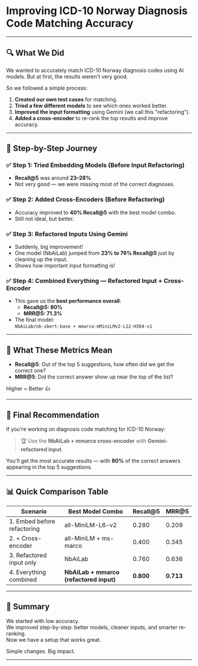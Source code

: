 # Improving ICD-10 Norway Diagnosis Code Matching Accuracy

---

## 🔍 What We Did

We wanted to accurately match ICD-10 Norway diagnosis codes using AI models. But at first, the results weren't very good.

So we followed a simple process:

1. **Created our own test cases** for matching.
2. **Tried a few different models** to see which ones worked better.
3. **Improved the input formatting** using Gemini (we call this "refactoring").
4. **Added a cross-encoder** to re-rank the top results and improve accuracy.

---

## 🧪 Step-by-Step Journey

### ✅ Step 1: Tried Embedding Models (Before Input Refactoring)

- **Recall@5** was around **23–28%**
- Not very good — we were missing most of the correct diagnoses.

### ✅ Step 2: Added Cross-Encoders (Before Refactoring)

- Accuracy improved to **40% Recall@5** with the best model combo.
- Still not ideal, but better.

### ✅ Step 3: Refactored Inputs Using Gemini

- Suddenly, big improvement!
- One model (NbAiLab) jumped from **23% to 76% Recall@5** just by cleaning up the input.
- Shows how important input formatting is!

### ✅ Step 4: Combined Everything — Refactored Input + Cross-Encoder

- This gave us the **best performance overall**:
  - **Recall@5: 80%**
  - **MRR@5: 71.3%**
- The final model:  
  `NbAiLab/nb-sbert-base + mmarco-mMiniLMv2-L12-H384-v1`

---

## 🔢 What These Metrics Mean

- **Recall@5**: Out of the top 5 suggestions, how often did we get the correct one?
- **MRR@5**: Did the correct answer show up near the top of the list?

Higher = Better 👍

---

## 🚀 Final Recommendation

If you're working on diagnosis code matching for ICD-10 Norway:

> 🏆 Use the **NbAiLab + mmarco cross-encoder** with **Gemini-refactored input**.

You'll get the most accurate results — with **80%** of the correct answers appearing in the top 5 suggestions.

---

## 📊 Quick Comparison Table

| Scenario                    | Best Model Combo                                 | Recall@5 | MRR@5 |
|-----------------------------|--------------------------------------------------|----------|--------|
| 1. Embed before refactoring | all-MiniLM-L6-v2                                 | 0.280    | 0.209  |
| 2. + Cross-encoder          | all-MiniLM + ms-marco                            | 0.400    | 0.345  |
| 3. Refactored input only    | NbAiLab                                          | 0.760    | 0.636  |
| 4. Everything combined      | **NbAiLab + mmarco (refactored input)**          | **0.800**| **0.713** |

---

## 🎯 Summary

We started with low accuracy.  
We improved step-by-step: better models, cleaner inputs, and smarter re-ranking.  
Now we have a setup that works great.

Simple changes. Big impact.

---
